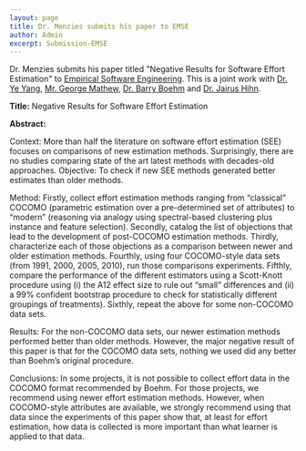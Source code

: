 ```yaml
---
layout: page
title: Dr. Menzies submits his paper to EMSE 
author: Admin
excerpt: Submission-EMSE
---
```


Dr. Menzies submits his paper titled "Negative Results for Software Effort Estimation" to [Empirical Software Engineering](http://www.springer.com/computer/swe/journal/10664). 
This is a joint work with [Dr. Ye Yang](http://www.stevens.edu/sse/faculty-profile?id=2042), [Mr. George Mathew](http://georgevmathew.com/), [Dr. Barry Boehm](http://csse.usc.edu/csse/about/people/faculties/BarryBoehm.html) and [Dr. Jairus Hihn](http://viterbi.usc.edu/sae/faculty/part-time-lecturers/jairus-hihn.htm).

**Title:** Negative Results for Software Effort Estimation

**Abstract:** 

Context: More than half the literature on software effort estimation (SEE) focuses
on comparisons of new estimation methods. Surprisingly, there are no studies comparing
state of the art latest methods with decades-old approaches.
Objective: To check if new SEE methods generated better estimates than older methods.

Method: Firstly, collect effort estimation methods ranging from “classical” COCOMO
(parametric estimation over a pre-determined set of attributes) to “modern” (reasoning via
analogy using spectral-based clustering plus instance and feature selection). Secondly, catalog
the list of objections that lead to the development of post-COCOMO estimation methods.
Thirdly, characterize each of those objections as a comparison between newer and older estimation
methods. Fourthly, using four COCOMO-style data sets (from 1991, 2000, 2005,
2010), run those comparisons experiments. Fifthly, compare the performance of the different
estimators using a Scott-Knott procedure using (i) the A12 effect size to rule out “small”
differences and (ii) a 99% confident bootstrap procedure to check for statistically different
groupings of treatments). Sixthly, repeat the above for some non-COCOMO data sets.

Results: For the non-COCOMO data sets, our newer estimation methods performed better
than older methods. However, the major negative result of this paper is that for the
COCOMO data sets, nothing we used did any better than Boehm’s original procedure.

Conclusions: In some projects, it is not possible to collect effort data in the COCOMO
format recommended by Boehm. For those projects, we recommend using newer effort estimation
methods. However, when COCOMO-style attributes are available, we strongly recommend
using that data since the experiments of this paper show that, at least for effort
estimation, how data is collected is more important than what learner is applied to that
data.
